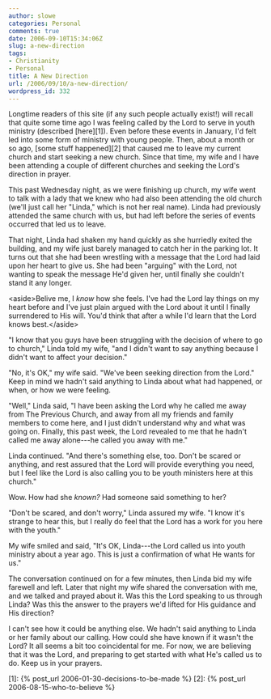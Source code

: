 ```yaml
---
author: slowe
categories: Personal
comments: true
date: 2006-09-10T15:34:06Z
slug: a-new-direction
tags:
- Christianity
- Personal
title: A New Direction
url: /2006/09/10/a-new-direction/
wordpress_id: 332
---
```


Longtime readers of this site (if any such people actually exist!) will recall that quite some time ago I was feeling called by the Lord to serve in youth ministry (described [here][1]). Even before these events in January, I'd felt led into some form of ministry with young people. Then, about a month or so ago, [some stuff happened][2] that caused me to leave my current church and start seeking a new church. Since that time, my wife and I have been attending a couple of different churches and seeking the Lord's direction in prayer.

This past Wednesday night, as we were finishing up church, my wife went to talk with a lady that we knew who had also been attending the old church (we'll just call her "Linda," which is not her real name). Linda had previously attended the same church with us, but had left before the series of events occurred that led us to leave.

That night, Linda had shaken my hand quickly as she hurriedly exited the building, and my wife just barely managed to catch her in the parking lot. It turns out that she had been wrestling with a message that the Lord had laid upon her heart to give us. She had been "arguing" with the Lord, not wanting to speak the message He'd given her, until finally she couldn't stand it any longer.

&lt;aside&gt;Belive me, I _know_ how she feels. I've had the Lord lay things on my heart before and I've just plain argued with the Lord about it until I finally surrendered to His will. You'd think that after a while I'd learn that the Lord knows best.&lt;/aside&gt;

"I know that you guys have been struggling with the decision of where to go to church," Linda told my wife, "and I didn't want to say anything because I didn't want to affect your decision."

"No, it's OK," my wife said. "We've been seeking direction from the Lord." Keep in mind we hadn't said anything to Linda about what had happened, or when, or how we were feeling.

"Well," Linda said, "I have been asking the Lord why he called me away from The Previous Church, and away from all my friends and family members to come here, and I just didn't understand why and what was going on. Finally, this past week, the Lord revealed to me that he hadn't called me away alone---he called you away with me."

Linda continued. "And there's something else, too. Don't be scared or anything, and rest assured that the Lord will provide everything you need, but I feel like the Lord is also calling you to be youth ministers here at this church."

Wow. How had she _known?_ Had someone said something to her?

"Don't be scared, and don't worry," Linda assured my wife. "I know it's strange to hear this, but I really do feel that the Lord has a work for you here with the youth."

My wife smiled and said, "It's OK, Linda---the Lord called us into youth ministry about a year ago. This is just a confirmation of what He wants for us."

The conversation continued on for a few minutes, then Linda bid my wife farewell and left. Later that night my wife shared the conversation with me, and we talked and prayed about it. Was this the Lord speaking to us through Linda? Was this the answer to the prayers we'd lifted for His guidance and His direction?

I can't see how it could be anything else. We hadn't said anything to Linda or her family about our calling. How could she have known if it wasn't the Lord? It all seems a bit too coincidental for me. For now, we are believing that it was the Lord, and preparing to get started with what He's called us to do. Keep us in your prayers.

[1]: {% post_url 2006-01-30-decisions-to-be-made %}
[2]: {% post_url 2006-08-15-who-to-believe %}
